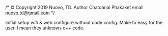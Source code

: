 /*
	© Copyright 2019 Nuovo, TD.
	Author Chatdanai Phakaket
	email nuovo.td@gmail.com
 */
 
 
 Initial setup wifi & web configure without code config. Make to easy for the user. I mean they unknows c++ code. 
